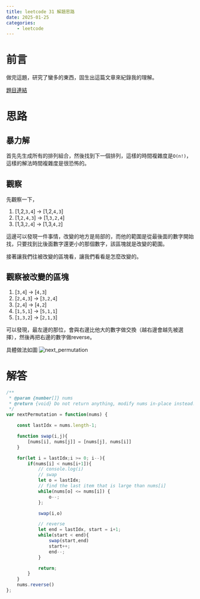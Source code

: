 ```yaml
---
title: leetcode 31 解題思路
date: 2025-01-25
categories:
    - leetcode
---
```


# 前言

做完這題，研究了蠻多的東西，固生出這篇文章來紀錄我的理解。

[題目連結](https://leetcode.com/problems/next-permutation/)

# 思路

## 暴力解
首先先生成所有的排列組合，然後找到下一個排列，這樣的時間複雜度是`O(n!)`，這樣的解法時間複雜度是很恐怖的。

## 觀察

先觀察一下，

1. [1,2,`3,4`] -> [1,2,`4,3`]
2. [1,`2,4,3`] -> [1,`3,2,4`]
3. [1,3,`2,4`] -> [1,3,`4,2`]

這邊可以發現一件事情，改變的地方是局部的，而他的範圍是從最後面的數字開始找，只要找到比後面數字還更小的那個數字，該區塊就是改變的範圍。

接著讓我們往被改變的區塊看，讓我們看看是怎麼改變的。

## 觀察被改變的區塊

1. [`3,4`] -> [`4,3`]
2. [`2,4,3`] -> [`3,2,4`]
3. [`2,4`] -> [`4,2`]
4. [`1,5,1`] -> [`5,1,1`]
5. [`1,3,2`] -> [`2,1,3`]

可以發現，最左邊的那位，會與右邊比他大的數字做交換（越右邊會越先被選擇），然後再把右邊的數字做reverse。

具體做法如圖
![next_permutation](https://r2.bntw.dev/next_permutation/leetcode.jpeg)

# 解答
```javascript
/**
 * @param {number[]} nums
 * @return {void} Do not return anything, modify nums in-place instead.
 */
var nextPermutation = function(nums) {

    const lastIdx = nums.length-1;

    function swap(i,j){
        [nums[i], nums[j]] = [nums[j], nums[i]]
    }

    for(let i = lastIdx;i >= 0; i--){
        if(nums[i] < nums[i+1]){
            // console.log(i)
            // swap
            let o = lastIdx;
            // find the last item that is large than nums[i]
            while(nums[o] <= nums[i]) {
                o--;
            };

            swap(i,o) 

            // reverse
            let end = lastIdx, start = i+1;
            while(start < end){
                swap(start,end)
                start++;
                end--;
            }

            return;
        }
    }
    nums.reverse()
};

```

